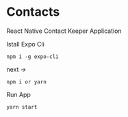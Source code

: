 # Contacts
React Native Contact Keeper Application

Istall Expo Cli
```
npm i -g expo-cli
```
next ->
```
npm i or yarn
```

Run App 

```
yarn start
```

